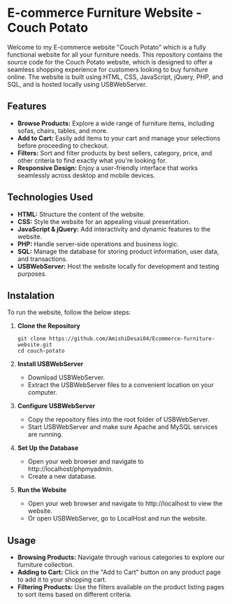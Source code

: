 # E-commerce Furniture Website - Couch Potato

Welcome to my E-commerce website "Couch Potato" which is a fully functional website for all your furniture needs. This repository contains the source code for the Couch Potato website, which is designed to offer a seamless shopping experience for customers looking to buy furniture online. The website is built using HTML, CSS, JavaScript, jQuery, PHP, and SQL, and is hosted locally using USBWebServer.

## Features

- **Browse Products:** Explore a wide range of furniture items, including sofas, chairs, tables, and more.
- **Add to Cart:** Easily add items to your cart and manage your selections before proceeding to checkout.
- **Filters:** Sort and filter products by best sellers, category, price, and other criteria to find exactly what you're looking for.
- **Responsive Design:** Enjoy a user-friendly interface that works seamlessly across desktop and mobile devices.

## Technologies Used

- **HTML:** Structure the content of the website.
- **CSS:** Style the website for an appealing visual presentation.
- **JavaScript & jQuery:** Add interactivity and dynamic features to the website.
- **PHP:** Handle server-side operations and business logic.
- **SQL:** Manage the database for storing product information, user data, and transactions.
- **USBWebServer:** Host the website locally for development and testing purposes.

## Instalation 

To run the website, follow the below steps:

1. **Clone the Repository**
   
   ```
   git clone https://github.com/AmishiDesai04/Ecommerce-furniture-website.git
   cd couch-potato
   ```
2. **Install USBWebServer**
   
   - Download USBWebServer.
   - Extract the USBWebServer files to a convenient location on your computer.
     
3. **Configure USBWebServer**

   - Copy the repository files into the root folder of USBWebServer.
   - Start USBWebServer and make sure Apache and MySQL services are running.

4. **Set Up the Database**

   - Open your web browser and navigate to http://localhost/phpmyadmin.
   - Create a new database.

5. **Run the Website**

   - Open your web browser and navigate to http://localhost to view the website.
   - Or open USBWebServer, go to LocalHost and run the website.

## Usage

- **Browsing Products:** Navigate through various categories to explore our furniture collection.
- **Adding to Cart:** Click on the "Add to Cart" button on any product page to add it to your shopping cart.
- **Filtering Products:** Use the filters available on the product listing pages to sort items based on different criteria.

